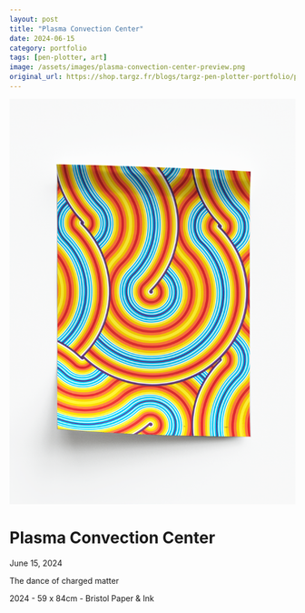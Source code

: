 ```yaml
---
layout: post
title: "Plasma Convection Center"
date: 2024-06-15
category: portfolio
tags: [pen-plotter, art]
image: /assets/images/plasma-convection-center-preview.png
original_url: https://shop.targz.fr/blogs/targz-pen-plotter-portfolio/plasma-convection-center
---
```


![Plasma Convection Center](/assets/images/plasma-convection-center-02.png)

# Plasma Convection Center
June 15, 2024

The dance of charged matter

2024 - 59 x 84cm - Bristol Paper & Ink